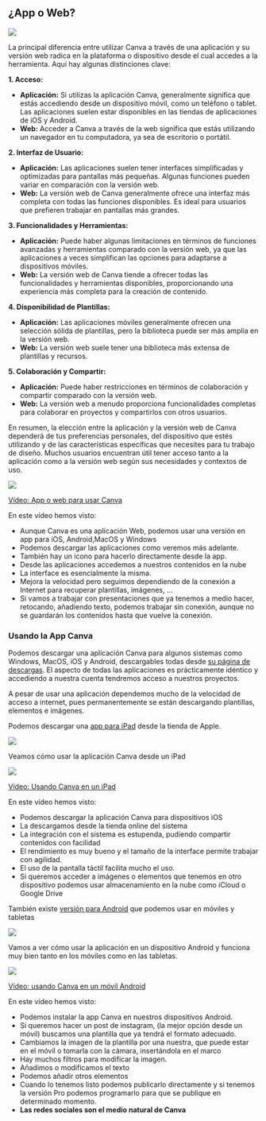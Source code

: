 ## ¿App o Web?

![](https://raw.githubusercontent.com/javacasm/Iniciacion-Herramientas-Digitales-Aula/main/images/icono-app.png)

La principal diferencia entre utilizar Canva a través de una aplicación y su versión web radica en la plataforma o dispositivo desde el cual accedes a la herramienta. Aquí hay algunas distinciones clave:

**1. Acceso:**
   
   - **Aplicación:** Si utilizas la aplicación Canva, generalmente significa que estás accediendo desde un dispositivo móvil, como un teléfono o tablet. Las aplicaciones suelen estar disponibles en las tiendas de aplicaciones de iOS y Android.
   - **Web:** Acceder a Canva a través de la web significa que estás utilizando un navegador en tu computadora, ya sea de escritorio o portátil.

**2. Interfaz de Usuario:**
   
   - **Aplicación:** Las aplicaciones suelen tener interfaces simplificadas y optimizadas para pantallas más pequeñas. Algunas funciones pueden variar en comparación con la versión web.
   - **Web:** La versión web de Canva generalmente ofrece una interfaz más completa con todas las funciones disponibles. Es ideal para usuarios que prefieren trabajar en pantallas más grandes.

**3. Funcionalidades y Herramientas:**

   - **Aplicación:** Puede haber algunas limitaciones en términos de funciones avanzadas y herramientas comparado con la versión web, ya que las aplicaciones a veces simplifican las opciones para adaptarse a dispositivos móviles.
   - **Web:** La versión web de Canva tiende a ofrecer todas las funcionalidades y herramientas disponibles, proporcionando una experiencia más completa para la creación de contenido.

**4. Disponibilidad de Plantillas:**
   
   - **Aplicación:** Las aplicaciones móviles generalmente ofrecen una selección sólida de plantillas, pero la biblioteca puede ser más amplia en la versión web.
   - **Web:** La versión web suele tener una biblioteca más extensa de plantillas y recursos.

**5. Colaboración y Compartir:**

   - **Aplicación:** Puede haber restricciones en términos de colaboración y compartir comparado con la versión web.
   - **Web:** La versión web a menudo proporciona funcionalidades completas para colaborar en proyectos y compartirlos con otros usuarios.

En resumen, la elección entre la aplicación y la versión web de Canva dependerá de tus preferencias personales, del dispositivo que estés utilizando y de las características específicas que necesites para tu trabajo de diseño. Muchos usuarios encuentran útil tener acceso tanto a la aplicación como a la versión web según sus necesidades y contextos de uso.

[![](https://github.com/javacasm/Iniciacion-Herramientas-Digitales-Aula/blob/main/images/portada-2.1.web-app.png?raw=true)](https://drive.google.com/file/d/1SD-43U_1K1hgE86x-fIWdRnzPnpAYLlp/view?usp=sharing)

[Vídeo: App o web para usar Canva](https://drive.google.com/file/d/1SD-43U_1K1hgE86x-fIWdRnzPnpAYLlp/view?usp=sharing)

En este vídeo hemos visto:

* Aunque Canva es una aplicación Web, podemos usar una versión en app para iOS, Android,MacOS y Windows
* Podemos descargar las aplicaciones como veremos más adelante. 
* También hay un icono para hacerlo directamente desde la app.
* Desde las aplicaciones accedemos a nuestros contenidos en la nube
* La interface es esencialmente la misma.
* Mejora la velocidad pero seguimos dependiendo de la conexión a Internet para recuperar plantillas, imágenes, ...
* Si vamos a trabajar con presentaciones que ya tenemos a medio hacer, retocando, añadiendo texto, podemos trabajar sin conexión, aunque no se guardarán los contenidos hasta que vuelve la conexión.

### Usando la App Canva

Podemos descargar una aplicación Canva para algunos sistemas como Windows, MacOS, iOS y Android, descargables todas desde [su página de descargas](https://www.canva.com/es_es/descargar/mac/). El aspecto de todas las aplicaciones es prácticamente idéntico y accediendo a nuestra cuenta tendremos acceso a nuestros proyectos. 

A pesar de usar una aplicación dependemos mucho de la velocidad de acceso a internet, pues permanentemente se están descargando plantillas, elementos e imágenes.

Podemos descargar una [app para iPad](https://apps.apple.com/es/app/canva-dise%C3%B1o-foto-y-v%C3%ADdeo/id897446215) desde la tienda de Apple.

![](https://github.com/javacasm/Iniciacion-Herramientas-Digitales-Aula/blob/main/images/canva-app-ios.png?raw=true)

Veamos cómo usar la aplicación Canva desde un iPad

[![](https://github.com/javacasm/Iniciacion-Herramientas-Digitales-Aula/blob/main/images/portada-2.1.Canva-ipad.png?raw=true)](https://drive.google.com/file/d/1Ar9pNH6NOh4pUJZbofNAMohpbiNOwOtV/view?usp=sharing)

[Vídeo: Usando Canva en un iPad](https://drive.google.com/file/d/1Ar9pNH6NOh4pUJZbofNAMohpbiNOwOtV/view?usp=sharing)

En este vídeo hemos visto:

* Podemos descargar la aplicación Canva para dispositivos iOS
* La descargamos desde la tienda online del sistema
* La integración con el sistema es estupenda, pudiendo compartir contenidos con facilidad
* El rendimiento es muy bueno y el tamaño de la interface permite trabajar con agilidad.
* El uso de la pantalla táctil facilita mucho el uso.
* Si queremos acceder a imágenes o elementos que tenemos en otro dispositivo podemos usar almacenamiento en la nube como iCloud o Google Drive

También existe [versión para Android](https://play.google.com/store/apps/details?id=com.canva.editor) que podemos usar en móviles y tabletas

![](https://github.com/javacasm/Iniciacion-Herramientas-Digitales-Aula/blob/main/images/canva-app-android.png?raw=true)

Vamos a ver cómo usar la aplicación en un dispositivo Android y funciona muy bien tanto en los móviles como en las tabletas.

[![](https://github.com/javacasm/Iniciacion-Herramientas-Digitales-Aula/blob/main/images/portada-2.1.Canva-android.png?raw=true)](https://drive.google.com/file/d/1koTS_aMCZPJt-xsYVIi1A5gX_GhYX1dB/view?usp=sharing)

[Vídeo: usando Canva en un móvil Android](https://drive.google.com/file/d/1koTS_aMCZPJt-xsYVIi1A5gX_GhYX1dB/view?usp=sharing)

En este vídeo hemos visto:

* Podemos instalar la app Canva en nuestros dispositivos Android.
* Si queremos hacer un post de instagram, (la mejor opción desde un móvil) buscamos una plantilla que ya tendrá el formato adecuado.
* Cambiamos la imagen de la plantilla por una nuestra, que  puede estar en el móvil o tomarla con la cámara, insertándola en el marco
* Hay muchos filtros para modificar la imagen.
* Añadimos o modificamos el texto
* Podemos añadir otros elementos
* Cuando lo tenemos listo podemos publicarlo directamente y si tenemos la versión Pro podemos programarlo para que se publique en determinado momento.
* **Las redes sociales son el medio natural de Canva**
